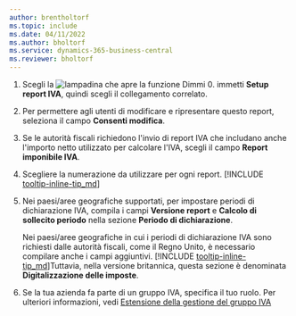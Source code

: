 ```yaml
---
author: brentholtorf
ms.topic: include
ms.date: 04/11/2022
ms.author: bholtorf
ms.service: dynamics-365-business-central
ms.reviewer: bholtorf
---
```

1. Scegli la ![lampadina che apre la funzione Dimmi 0](../media/ui-search/search_small.png "Dimmi cosa vuoi fare"). immetti **Setup report IVA**, quindi scegli il collegamento correlato.  
2. Per permettere agli utenti di modificare e ripresentare questo report, seleziona il campo **Consenti modifica**.  
3. Se le autorità fiscali richiedono l'invio di report IVA che includano anche l'importo netto utilizzato per calcolare l'IVA, scegli il campo **Report imponibile IVA**.  
4. Scegliere la numerazione da utilizzare per ogni report. [!INCLUDE [tooltip-inline-tip_md](tooltip-inline-tip_md.md)]  
5. Nei paesi/aree geografiche supportati, per impostare periodi di dichiarazione IVA, compila i campi **Versione report** e **Calcolo di sollecito periodo** nella sezione **Periodo di dichiarazione**.  

    Nei paesi/aree geografiche in cui i periodi di dichiarazione IVA sono richiesti dalle autorità fiscali, come il Regno Unito, è necessario compilare anche i campi aggiuntivi. [!INCLUDE [tooltip-inline-tip_md](tooltip-inline-tip_md.md)]Tuttavia, nella versione britannica, questa sezione è denominata **Digitalizzazione delle imposte**.
6. Se la tua azienda fa parte di un gruppo IVA, specifica il tuo ruolo. Per ulteriori informazioni, vedi [Estensione della gestione del gruppo IVA](../ui-extensions-vat-group.md)  
